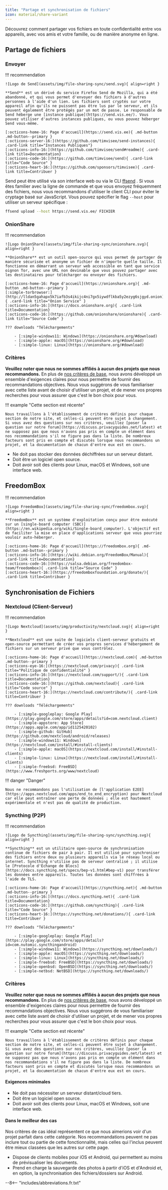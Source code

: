 ```yaml
---
title: "Partage et synchronisation de fichiers"
icon: material/share-variant
---
```


Découvrez comment partager vos fichiers en toute confidentialité entre vos appareils, avec vos amis et votre famille, ou de manière anonyme en ligne.

## Partage de fichiers

### Envoyer

!!! recommendation

    ![Logo de Send](assets/img/file-sharing-sync/send.svg){ align=right }
    
    **Send** est un dérivé du service Firefox Send de Mozilla, qui a été abandonné, et qui vous permet d'envoyer des fichiers à d'autres personnes à l'aide d'un lien. Les fichiers sont cryptés sur votre appareil afin qu'ils ne puissent pas être lus par le serveur, et ils peuvent également être protégés par un mot de passe. Le responsable de Send héberge une [instance publique](https://send.vis.ee/). Vous pouvez utiliser d'autres instances publiques, ou vous pouvez héberger Send vous-même.
    
    [:octicons-home-16: Page d'accueil](https://send.vis.ee){ .md-button .md-button--primary }
    [:octicons-server-16:](https://github.com/timvisee/send-instances){ .card-link title="Instances Publiques"}
    [:octicons-info-16:](https://github.com/timvisee/send#readme){ .card-link title=Documentation}
    [:octicons-code-16:](https://github.com/timvisee/send){ .card-link title="Code Source" }
    [:octicons-heart-16:](https://github.com/sponsors/timvisee){ .card-link title=Contribuer }

Send peut être utilisé via son interface web ou via le CLI [ffsend](https://github.com/timvisee/ffsend) . Si vous êtes familier avec la ligne de commande et que vous envoyez fréquemment des fichiers, nous vous recommandons d'utiliser le client CLI pour éviter le cryptage basé sur JavaScript. Vous pouvez spécifier le flag `--host` pour utiliser un serveur spécifique :

```bash
ffsend upload --host https://send.vis.ee/ FICHIER
```

### OnionShare

!!! recommendation

    ![Logo OnionShare](assets/img/file-sharing-sync/onionshare.svg){ align=right }
    
    **OnionShare** est un outil open-source qui vous permet de partager de manière sécurisée et anonyme un fichier de n'importe quelle taille. Il fonctionne en démarrant un serveur web accessible en tant que service oignon Tor, avec une URL non devinable que vous pouvez partager avec les destinataires pour télécharger ou envoyer des fichiers.
    
    [:octicons-home-16: Page d'accueil](https://onionshare.org){ .md-button .md-button--primary }
    [:simple-torbrowser:](http://lldan5gahapx5k7iafb3s4ikijc4ni7gx5iywdflkba5y2ezyg6sjgyd.onion){ .card-link title="Onion Service" }
    [:octicons-info-16:](https://docs.onionshare.org){ .card-link title=Documentation}
    [:octicons-code-16:](https://github.com/onionshare/onionshare){ .card-link title="Source Code" }
    
    ??? downloads "Téléchargements"
    
        - [:simple-windows11: Windows](https://onionshare.org/#download)
        - [:simple-apple: macOS](https://onionshare.org/#download)
        - [:simple-linux: Linux](https://onionshare.org/#download)

### Critères

**Veuillez noter que nous ne sommes affiliés à aucun des projets que nous recommandons.** En plus de [nos critères de base](about/criteria.md), nous avons développé un ensemble d'exigences claires pour nous permettre de fournir des recommandations objectives. Nous vous suggérons de vous familiariser avec cette liste avant de choisir d'utiliser un projet, et de mener vos propres recherches pour vous assurer que c'est le bon choix pour vous.

!!! example "Cette section est récente"

    Nous travaillons à l'établissement de critères définis pour chaque section de notre site, et celles-ci peuvent être sujet à changement. Si vous avez des questions sur nos critères, veuillez [poser la question sur notre forum](https://discuss.privacyguides.net/latest) et ne supposez pas que nous n'avons pas pris en compte un élément dans nos recommandations s'il ne figure pas dans la liste. De nombreux facteurs sont pris en compte et discutés lorsque nous recommandons un projet, et la documentation de chacun d'entre eux est en cours.

- Ne doit pas stocker des données déchiffrées sur un serveur distant.
- Doit être un logiciel open source.
- Doit avoir soit des clients pour Linux, macOS et Windows, soit une interface web.

## FreedomBox

!!! recommendation

    ![Logo FreedomBox](assets/img/file-sharing-sync/freedombox.svg){ align=right }
    
    **FreedomBox** est un système d'exploitation conçu pour être exécuté sur un [single-board computer (SBC)](https://en.wikipedia.org/wiki/Single-board_computer). L'objectif est de faciliter la mise en place d'applications serveur que vous pourriez vouloir auto-héberger.
    
    [:octicons-home-16: Page d'accueil](https://freedombox.org){ .md-button .md-button--primary }
    [:octicons-info-16:](https://wiki.debian.org/FreedomBox/Manual){ .card-link title=Documentation}
    [:octicons-code-16:](https://salsa.debian.org/freedombox-team/freedombox){ .card-link title="Source Code" }
    [:octicons-heart-16:](https://freedomboxfoundation.org/donate/){ .card-link title=Contribuer }

## Synchronisation de Fichiers

### Nextcloud (Client-Serveur)

!!! recommendation

    ![Logo Nextcloud](assets/img/productivity/nextcloud.svg){ align=right }
    
    **Nextcloud** est une suite de logiciels client-serveur gratuits et open-source permettant de créer vos propres services d'hébergement de fichiers sur un serveur privé que vous contrôlez.
    
    [:octicons-home-16: Page d'accueil](https://nextcloud.com){ .md-button .md-button--primary }
    [:octicons-eye-16:](https://nextcloud.com/privacy){ .card-link title="Politique de confidentialité" }
    [:octicons-info-16:](https://nextcloud.com/support/){ .card-link title=Documentation}
    [:octicons-code-16:](https://github.com/nextcloud){ .card-link title="Code source" }
    [:octicons-heart-16:](https://nextcloud.com/contribute/){ .card-link title=Contribuer }
    
    ??? downloads "Téléchargements"
    
        - [:simple-googleplay: Google Play](https://play.google.com/store/apps/details?id=com.nextcloud.client)
        - [:simple-appstore: App Store](https://apps.apple.com/app/id1125420102)
        - [:simple-github: GitHub](https://github.com/nextcloud/android/releases)
        - [:simple-windows11: Windows](https://nextcloud.com/install/#install-clients)
        - [:simple-apple: macOS](https://nextcloud.com/install/#install-clients)
        - [:simple-linux: Linux](https://nextcloud.com/install/#install-clients)
        - [:simple-freebsd: FreeBSD](https://www.freshports.org/www/nextcloud)

!!! danger "Danger"

    Nous ne recommandons pas l'utilisation de [l'application E2EE](https://apps.nextcloud.com/apps/end_to_end_encryption) pour Nextcloud car elle peut entraîner une perte de données ; elle est hautement expérimentale et n'est pas de qualité de production.

### Syncthing (P2P)

!!! recommendation

    ![Logo de Syncthing](assets/img/file-sharing-sync/syncthing.svg){ align=right }
    
    **Syncthing** est un utilitaire open-source de synchronisation continue de fichiers de pair à pair. Il est utilisé pour synchroniser des fichiers entre deux ou plusieurs appareils via le réseau local ou internet. Syncthing n'utilise pas de serveur centralisé ; il utilise le [Protocole d'Échange de Blocs](https://docs.syncthing.net/specs/bep-v1.html#bep-v1) pour transférer les données entre appareils. Toutes les données sont chiffrées à l'aide de TLS.
    
    [:octicons-home-16: Page d'accueil](https://syncthing.net){ .md-button .md-button--primary }
    [:octicons-info-16:](https://docs.syncthing.net){ .card-link title=Documentation}
    [:octicons-code-16:](https://github.com/syncthing){ .card-link title="Code Source" }
    [:octicons-heart-16:](https://syncthing.net/donations/){ .card-link title=Contribuer }
    
    ??? downloads "Téléchargements"
    
        - [:simple-googleplay: Google Play](https://play.google.com/store/apps/details?id=com.nutomic.syncthingandroid)
        - [:simple-windows11: Windows](https://syncthing.net/downloads/)
        - [:simple-apple: macOS](https://syncthing.net/downloads/)
        - [:simple-linux: Linux](https://syncthing.net/downloads/)
        - [:simple-freebsd: FreeBSD](https://syncthing.net/downloads/)
        - [:simple-openbsd: OpenBSD](https://syncthing.net/downloads/)
        - [:simple-netbsd: NetBSD](https://syncthing.net/downloads/)

### Critères

**Veuillez noter que nous ne sommes affiliés à aucun des projets que nous recommandons.** En plus de [nos critères de base](about/criteria.md), nous avons développé un ensemble d'exigences claires pour nous permettre de fournir des recommandations objectives. Nous vous suggérons de vous familiariser avec cette liste avant de choisir d'utiliser un projet, et de mener vos propres recherches pour vous assurer que c'est le bon choix pour vous.

!!! example "Cette section est récente"

    Nous travaillons à l'établissement de critères définis pour chaque section de notre site, et celles-ci peuvent être sujet à changement. Si vous avez des questions sur nos critères, veuillez [poser la question sur notre forum](https://discuss.privacyguides.net/latest) et ne supposez pas que nous n'avons pas pris en compte un élément dans nos recommandations s'il ne figure pas dans la liste. De nombreux facteurs sont pris en compte et discutés lorsque nous recommandons un projet, et la documentation de chacun d'entre eux est en cours.

#### Exigences minimales

- Ne doit pas nécessiter un serveur distant/cloud tiers.
- Doit être un logiciel open source.
- Doit avoir soit des clients pour Linux, macOS et Windows, soit une interface web.

#### Dans le meilleur des cas

Nos critères de cas idéal représentent ce que nous aimerions voir d'un projet parfait dans cette catégorie. Nos recommandations peuvent ne pas inclure tout ou partie de cette fonctionnalité, mais celles qui l'inclus peuvent être mieux classées que les autres sur cette page.

- Dispose de clients mobiles pour iOS et Android, qui permettent au moins de prévisualiser les documents.
- Prend en charge la sauvegarde des photos à partir d'iOS et d'Android et, en option, la synchronisation des fichiers/dossiers sur Android.

--8<-- "includes/abbreviations.fr.txt"
